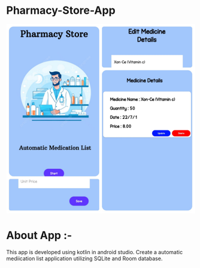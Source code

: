 # Pharmacy-Store-App

![Alt Text](https://github.com/SKSpraveen/Pharmacy-Store-App/blob/main/pApp.jpg?raw=true)

# About App :-

This app is developed using kotlin in android studio. Create a automatic mediication list application utilizing SQLite and Room database.
